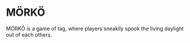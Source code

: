 MÖRKÖ
=====

MÖRKÖ is a game of tag, where players sneakily spook the living daylight out of each others.